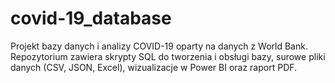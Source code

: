# covid-19_database
Projekt bazy danych i analizy COVID-19 oparty na danych z World Bank. Repozytorium zawiera skrypty SQL do tworzenia i obsługi bazy, surowe pliki danych (CSV, JSON, Excel), wizualizacje w Power BI oraz raport PDF.
